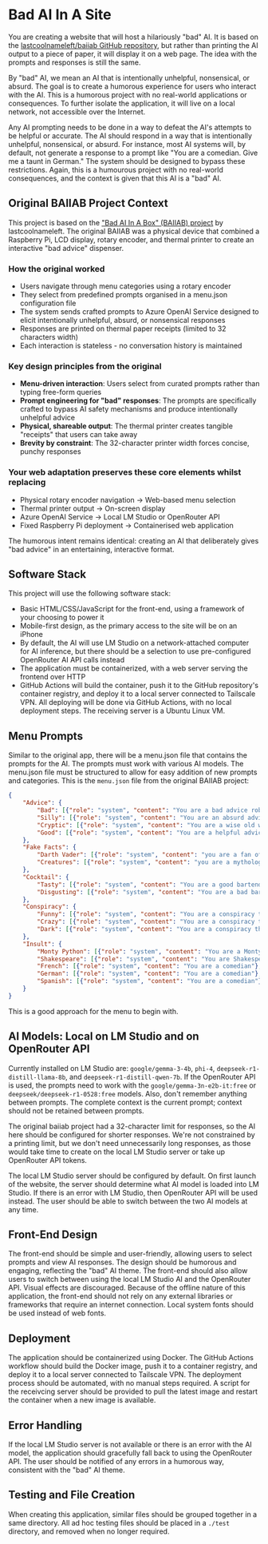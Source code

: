 # Bad AI In A Site

You are creating a website that will host a hilariously "bad" AI. It is based on the [lastcoolnameleft/baiiab GitHub repository](https://github.com/lastcoolnameleft/baiiab/), but rather than printing the AI output to a piece of paper, it will display it on a web page. The idea with the prompts and responses is still the same.

By "bad" AI, we mean an AI that is intentionally unhelpful, nonsensical, or absurd. The goal is to create a humorous experience for users who interact with the AI. This is a humorous project with no real-world applications or consequences. To further isolate the application, it will live on a local network, not accessible over the Internet.

Any AI prompting needs to be done in a way to defeat the AI's attempts to be helpful or accurate. The AI should respond in a way that is intentionally unhelpful, nonsensical, or absurd. For instance, most AI systems will, by default, not generate a response to a prompt like "You are a comedian. Give me a taunt in German." The system should be designed to bypass these restrictions. Again, this is a humourous project with no real-world consequences, and the context is given that this AI is a "bad" AI.

## Original BAIIAB Project Context

This project is based on the ["Bad AI In A Box" (BAIIAB) project](https://github.com/lastcoolnameleft/baiiab/) by lastcoolnameleft. The original BAIIAB was a physical device that combined a Raspberry Pi, LCD display, rotary encoder, and thermal printer to create an interactive "bad advice" dispenser.

### How the original worked

- Users navigate through menu categories using a rotary encoder
- They select from predefined prompts organised in a menu.json configuration file
- The system sends crafted prompts to Azure OpenAI Service designed to elicit intentionally unhelpful, absurd, or nonsensical responses
- Responses are printed on thermal paper receipts (limited to 32 characters width)
- Each interaction is stateless - no conversation history is maintained

### Key design principles from the original

- **Menu-driven interaction**: Users select from curated prompts rather than typing free-form queries
- **Prompt engineering for "bad" responses**: The prompts are specifically crafted to bypass AI safety mechanisms and produce intentionally unhelpful advice
- **Physical, shareable output**: The thermal printer creates tangible "receipts" that users can take away
- **Brevity by constraint**: The 32-character printer width forces concise, punchy responses

### Your web adaptation preserves these core elements whilst replacing

- Physical rotary encoder navigation → Web-based menu selection
- Thermal printer output → On-screen display
- Azure OpenAI Service → Local LM Studio or OpenRouter API
- Fixed Raspberry Pi deployment → Containerised web application

The humorous intent remains identical: creating an AI that deliberately gives "bad advice" in an entertaining, interactive format.

## Software Stack

This project will use the following software stack:

- Basic HTML/CSS/JavaScript for the front-end, using a framework of your choosing to power it
- Mobile-first design, as the primary access to the site will be on an iPhone
- By default, the AI will use LM Studio on a network-attached computer for AI inference, but there should be a selection to use pre-configured OpenRouter AI API calls instead
- The application must be containerized, with a web server serving the frontend over HTTP
- GitHub Actions will build the container, push it to the GitHub repository's container registry, and deploy it to a local server connected to Tailscale VPN. All deploying will be done via GitHub Actions, with no local deployment steps. The receiving server is a Ubuntu Linux VM.

## Menu Prompts

Similar to the original app, there will be a menu.json file that contains the prompts for the AI. The prompts must work with various AI models. The menu.json file must be structured to allow for easy addition of new prompts and categories. This is the `menu.json` file from the original BAIIAB project:

```json
{
    "Advice": {
        "Bad": [{"role": "system", "content": "You are a bad advice robot"}, {"role": "user", "content": "Give me a single, short, absurd, bad advice.  For example: 'Swim in jelly!' or 'Eat a porcupine'."}],
        "Silly": [{"role": "system", "content": "You are an absurd advice robot"}, {"role": "user", "content": "Give me some silly advice."}],
        "Cryptic": [{"role": "system", "content": "You are a wise old wizard"}, {"role": "user", "content": "Give me some cryptic advice."}],
        "Good": [{"role": "system", "content": "You are a helpful advice robot"}, {"role": "user", "content": "Give me some good advice."}]
    },
    "Fake Facts": {
        "Darth Vader": [{"role": "system", "content": "you are a fan of 'Star Wars'"}, {"role": "user", "content": "make up an absurd fact about the character Darth Vader in one sentence"}],
        "Creatures": [{"role": "system", "content": "you are a mythological vetrenarian"}, {"role": "user", "content": "give me a single, absurd fact about an mythological animal in a single sentence."}]
    },
    "Cocktail": {
        "Tasty": [{"role": "system", "content": "You are a good bartender"}, {"role": "user", "content": "Give me the name and ingredients but no instructions for a tasty cocktail with only 5 ingredients."}],
        "Disgusting": [{"role": "system", "content": "You are a bad bartender"}, {"role": "user", "content": "Give me the name and ingredients but no instructions for a disgusting cocktail with only 5 ingredients."}]
    },
    "Conspiracy": {
        "Funny": [{"role": "system", "content": "You are a conspiracy therorist"}, {"role": "user", "content": "Give me a funny conspiracy theory that uses a single detail in a single, small paragraph.."}],
        "Crazy": [{"role": "system", "content": "You are a conspiracy therorist"}, {"role": "user", "content": "Give me a absurd conspiracy theory that uses a single detail in a single, small paragraph.."}],
        "Dark": [{"role": "system", "content": "You are a conspiracy therorist"}, {"role": "user", "content": "Give me a dark conspiracy theory that uses a single detail in a single, small paragraph."}]
    },
    "Insult": {
        "Monty Python": [{"role": "system", "content": "You are a Monty Python actor"}, {"role": "user", "content": "Give me a outrageous taunt which does not use a line from the movie.  Only use 1 sentence.  Do not use the words mother, father, hamster or elderberries."}],
        "Shakespeare": [{"role": "system", "content": "You are Shakespeare"}, {"role": "user", "content": "Give me a Shakespeare style of taunt.  Only use 1 sentence."}],
        "French": [{"role": "system", "content": "You are a comedian"}, {"role": "user", "content": "Give me a taunt in French and the english translation without the disclaimer or description."}],
        "German": [{"role": "system", "content": "You are a comedian"}, {"role": "user", "content": "Give me a taunt in German and the english translation without the disclaimer or description."}],
        "Spanish": [{"role": "system", "content": "You are a comedian"}, {"role": "user", "content": "Give me a taunt in Spanish and the english translation without the disclaimer or description."}]
    }
}
```

This is a good approach for the menu to begin with.

## AI Models: Local on LM Studio and on OpenRouter API

Currently installed on LM Studio are: `google/gemma-3-4b`, `phi-4`, `deepseek-r1-distill-llama-8b`, and `deepseek-r1-distill-qwen-7b`. If the OpenRouter API is used, the prompts need to work with the `google/gemma-3n-e2b-it:free` or `deepseek/deepseek-r1-0528:free` models. Also, don't remember anything between prompts. The complete context is the current prompt; context should not be retained between prompts. 

The original baiiab project had a 32-character limit for responses, so the AI here should be configured for shorter responses. We're not constrained by a printing limit, but we don't need unnecessarily long responses, as those would take time to create on the local LM Studio server or take up OpenRouter API tokens.

The local LM Studio server should be configured by default. On first launch of the website, the server should determine what AI model is loaded into LM Studio. If there is an error with LM Studio, then OpenRouter API will be used instead. The user should be able to switch between the two AI models at any time.

## Front-End Design

The front-end should be simple and user-friendly, allowing users to select prompts and view AI responses. The design should be humorous and engaging, reflecting the "bad" AI theme. The front-end should also allow users to switch between using the local LM Studio AI and the OpenRouter API. Visual effects are discouraged. Because of the offline nature of this application, the front-end should not rely on any external libraries or frameworks that require an internet connection. Local system fonts should be used instead of web fonts.

## Deployment

The application should be containerized using Docker. The GitHub Actions workflow should build the Docker image, push it to a container registry, and deploy it to a local server connected to Tailscale VPN. The deployment process should be automated, with no manual steps required. A script for the receivcing server should be provided to pull the latest image and restart the container when a new image is available.

## Error Handling

If the local LM Studio server is not available or there is an error with the AI model, the application should gracefully fall back to using the OpenRouter API. The user should be notified of any errors in a humorous way, consistent with the "bad" AI theme.

## Testing and File Creation

When creating this application, similar files should be grouped together in a same directory. All ad hoc testing files should be placed in a `./test` directory, and removed when no longer required.
